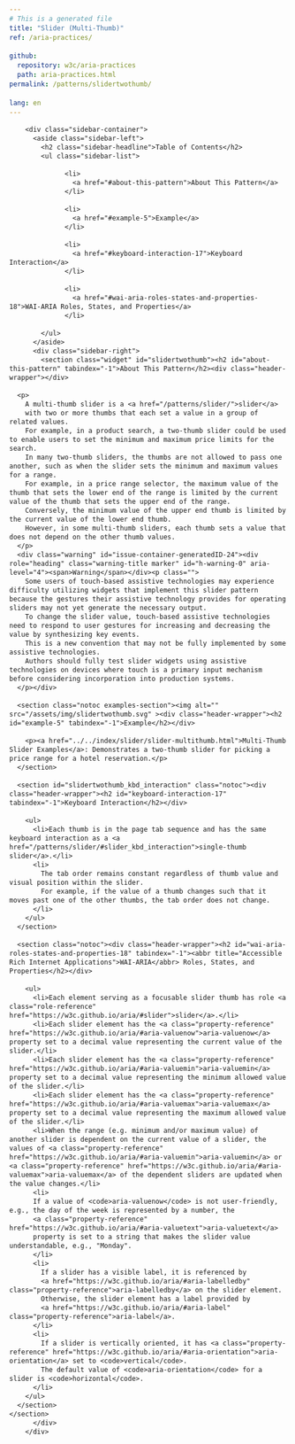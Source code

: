 ```yaml
---
# This is a generated file
title: "Slider (Multi-Thumb)"
ref: /aria-practices/

github:
  repository: w3c/aria-practices
  path: aria-practices.html
permalink: /patterns/slidertwothumb/

lang: en
---
```



<link rel="stylesheet" href="/assets/styles.css">
<!-- Code highlighting styles -->
<link rel="stylesheet" href="/index/css/github.css">

<div>

        <div class="sidebar-container">
          <aside class="sidebar-left">
            <h2 class="sidebar-headline">Table of Contents</h2>
            <ul class="sidebar-list">
              
                  <li>
                    <a href="#about-this-pattern">About This Pattern</a>
                  </li>
                 
                  <li>
                    <a href="#example-5">Example</a>
                  </li>
                 
                  <li>
                    <a href="#keyboard-interaction-17">Keyboard Interaction</a>
                  </li>
                 
                  <li>
                    <a href="#wai-aria-roles-states-and-properties-18">WAI-ARIA Roles, States, and Properties</a>
                  </li>
                
            </ul>
          </aside>
          <div class="sidebar-right">
            <section class="widget" id="slidertwothumb"><h2 id="about-this-pattern" tabindex="-1">About This Pattern</h2><div class="header-wrapper"></div>
      
      <p>
        A multi-thumb slider is a <a href="/patterns/slider/">slider</a>
        with two or more thumbs that each set a value in a group of related values.
        For example, in a product search, a two-thumb slider could be used to enable users to set the minimum and maximum price limits for the search.
        In many two-thumb sliders, the thumbs are not allowed to pass one another, such as when the slider sets the minimum and maximum values for a range.
        For example, in a price range selector, the maximum value of the thumb that sets the lower end of the range is limited by the current value of the thumb that sets the upper end of the range.
        Conversely, the minimum value of the upper end thumb is limited by the current value of the lower end thumb.
        However, in some multi-thumb sliders, each thumb sets a value that does not depend on the other thumb values.
      </p>
      <div class="warning" id="issue-container-generatedID-24"><div role="heading" class="warning-title marker" id="h-warning-0" aria-level="4"><span>Warning</span></div><p class="">
        Some users of touch-based assistive technologies may experience difficulty utilizing widgets that implement this slider pattern because the gestures their assistive technology provides for operating sliders may not yet generate the necessary output.
        To change the slider value, touch-based assistive technologies need to respond to user gestures for increasing and decreasing the value by synthesizing key events.
        This is a new convention that may not be fully implemented by some assistive technologies.
        Authors should fully test slider widgets using assistive technologies on devices where touch is a primary input mechanism before considering incorporation into production systems.
      </p></div>

      <section class="notoc examples-section"><img alt="" src="/assets/img/slidertwothumb.svg" ><div class="header-wrapper"><h2 id="example-5" tabindex="-1">Example</h2></div>
        
        <p><a href="../../index/slider/slider-multithumb.html">Multi-Thumb Slider Examples</a>: Demonstrates a two-thumb slider for picking a price range for a hotel reservation.</p>
      </section>

      <section id="slidertwothumb_kbd_interaction" class="notoc"><div class="header-wrapper"><h2 id="keyboard-interaction-17" tabindex="-1">Keyboard Interaction</h2></div>
        
        <ul>
          <li>Each thumb is in the page tab sequence and has the same keyboard interaction as a <a href="/patterns/slider/#slider_kbd_interaction">single-thumb slider</a>.</li>
          <li>
            The tab order remains constant regardless of thumb value and visual position within the slider.
            For example, if the value of a thumb changes such that it moves past one of the other thumbs, the tab order does not change.
          </li>
        </ul>
      </section>

      <section class="notoc"><div class="header-wrapper"><h2 id="wai-aria-roles-states-and-properties-18" tabindex="-1"><abbr title="Accessible Rich Internet Applications">WAI-ARIA</abbr> Roles, States, and Properties</h2></div>
        
        <ul>
          <li>Each element serving as a focusable slider thumb has role <a class="role-reference" href="https://w3c.github.io/aria/#slider">slider</a>.</li>
          <li>Each slider element has the <a class="property-reference" href="https://w3c.github.io/aria/#aria-valuenow">aria-valuenow</a> property set to a decimal value representing the current value of the slider.</li>
          <li>Each slider element has the <a class="property-reference" href="https://w3c.github.io/aria/#aria-valuemin">aria-valuemin</a> property set to a decimal value representing the minimum allowed value of the slider.</li>
          <li>Each slider element has the <a class="property-reference" href="https://w3c.github.io/aria/#aria-valuemax">aria-valuemax</a> property set to a decimal value representing the maximum allowed value of the slider.</li>
          <li>When the range (e.g. minimum and/or maximum value) of another slider is dependent on the current value of a slider, the values of <a class="property-reference" href="https://w3c.github.io/aria/#aria-valuemin">aria-valuemin</a> or <a class="property-reference" href="https://w3c.github.io/aria/#aria-valuemax">aria-valuemax</a> of the dependent sliders are updated when the value changes.</li>
          <li>
          If a value of <code>aria-valuenow</code> is not user-friendly, e.g., the day of the week is represented by a number, the
          <a class="property-reference" href="https://w3c.github.io/aria/#aria-valuetext">aria-valuetext</a>
          property is set to a string that makes the slider value understandable, e.g., "Monday".
          </li>
          <li>
            If a slider has a visible label, it is referenced by
            <a href="https://w3c.github.io/aria/#aria-labelledby" class="property-reference">aria-labelledby</a> on the slider element.
            Otherwise, the slider element has a label provided by
            <a href="https://w3c.github.io/aria/#aria-label" class="property-reference">aria-label</a>.
          </li>
          <li>
            If a slider is vertically oriented, it has <a class="property-reference" href="https://w3c.github.io/aria/#aria-orientation">aria-orientation</a> set to <code>vertical</code>.
            The default value of <code>aria-orientation</code> for a slider is <code>horizontal</code>.
          </li>
        </ul>
      </section>
    </section>
          </div>
        </div>
      
</div>
<script>
  var SkipToConfig = {
    settings: {
      skipTo: {
        displayOption: 'popup',
        attachElement: '#site-header',
        colorTheme: 'aria'
      }
    }
  };
</script>
<script src="/assets/skipto.min.js"></script>
